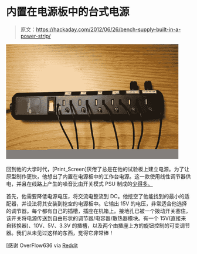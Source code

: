 # 内置在电源板中的台式电源

> 原文：<https://hackaday.com/2012/06/26/bench-supply-built-in-a-power-strip/>

![](img/a55c0ee4e19e298d75d6ee278437c585.png "bench-supply-in-a-power-strip")

回到他的大学时代，[Print_Screen]厌倦了总是在他的试验板上建立电源。为了让原型制作更快，他想出了内置在电源板中的工作台电源。这一款使用线性调节器供电，并且在线路上产生的噪音比由开关模式 PSU 制成的[少得多。](http://hackaday.com/2012/06/26/building-a-bench-supply-without-altering-the-atx-psu)

首先，他需要降低电源电压，将交流电整流到 DC。他挖空了他能找到的最小的适配器，并设法将其安装到挖空的电源板中。它输出 15V 的电压，非常适合他选择的调节器。每个都有自己的插槽，插座在机箱上。接地孔已被一个拨动开关塞住，该开关将电源传送到自由形状的调节器/电容器/散热器模块。有一个 15V(直接来自转换器)、10V、5V、3.3V 的插槽，以及两个由插座上方的旋钮控制的可变调节器。我们从未见过这样的东西，觉得它非常棒！

[感谢 OverFlow636 via [Reddit](http://www.reddit.com/r/DIY/comments/vlxvn/i_always_see_pc_power_supplies_converted_into/)